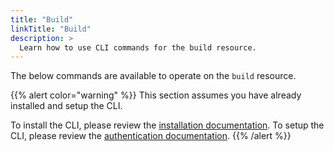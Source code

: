 ```yaml
---
title: "Build"
linkTitle: "Build"
description: >
  Learn how to use CLI commands for the build resource.
---
```


The below commands are available to operate on the `build` resource.

{{% alert color="warning" %}}
This section assumes you have already installed and setup the CLI.

To install the CLI, please review the [installation documentation](/docs/cli/install).
To setup the CLI, please review the [authentication documentation](/docs/cli/authentication).
{{% /alert %}}
